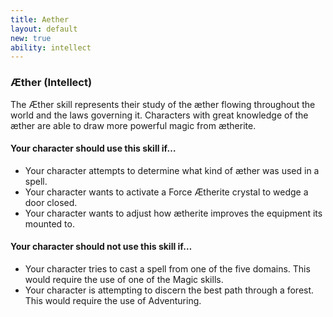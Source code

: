 ```yaml
---
title: Aether
layout: default
new: true
ability: intellect
---
```

### &AElig;ther (Intellect)
The &AElig;ther skill represents their study of the &aelig;ther flowing throughout the world and the laws governing it. Characters with great knowledge of the &aelig;ther are able to draw more powerful magic from &aelig;therite.
#### Your character should use this skill if&hellip;
* Your character attempts to determine what kind of &aelig;ther was used in a spell.
* Your character wants to activate a Force &AElig;therite crystal to wedge a door closed.
* Your character wants to adjust how &aelig;therite improves the equipment its mounted to.

#### Your character should not use this skill if&hellip;
* Your character tries to cast a spell from one of the five domains. This would require the use of one of the Magic skills.
* Your character is attempting to discern the best path through a forest. This would require the use of Adventuring.